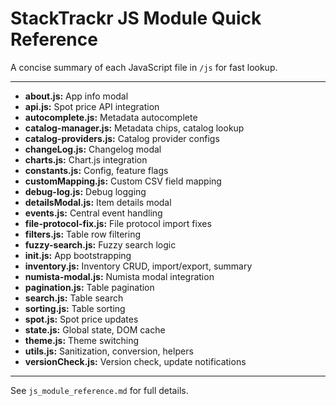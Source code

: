 # StackTrackr JS Module Quick Reference

A concise summary of each JavaScript file in `/js` for fast lookup.

---

- **about.js:** App info modal
- **api.js:** Spot price API integration
- **autocomplete.js:** Metadata autocomplete
- **catalog-manager.js:** Metadata chips, catalog lookup
- **catalog-providers.js:** Catalog provider configs
- **changeLog.js:** Changelog modal
- **charts.js:** Chart.js integration
- **constants.js:** Config, feature flags
- **customMapping.js:** Custom CSV field mapping
- **debug-log.js:** Debug logging
- **detailsModal.js:** Item details modal
- **events.js:** Central event handling
- **file-protocol-fix.js:** File protocol import fixes
- **filters.js:** Table row filtering
- **fuzzy-search.js:** Fuzzy search logic
- **init.js:** App bootstrapping
- **inventory.js:** Inventory CRUD, import/export, summary
- **numista-modal.js:** Numista modal integration
- **pagination.js:** Table pagination
- **search.js:** Table search
- **sorting.js:** Table sorting
- **spot.js:** Spot price updates
- **state.js:** Global state, DOM cache
- **theme.js:** Theme switching
- **utils.js:** Sanitization, conversion, helpers
- **versionCheck.js:** Version check, update notifications

---

See `js_module_reference.md` for full details.
